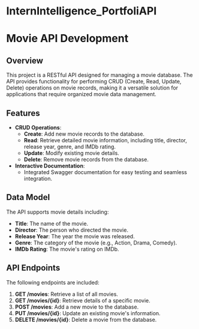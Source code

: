 # InternIntelligence_PortfoliAPI
# Movie API Development

## Overview
This project is a RESTful API designed for managing a movie database. The API provides functionality for performing CRUD (Create, Read, Update, Delete) operations on movie records, making it a versatile solution for applications that require organized movie data management.

## Features
- **CRUD Operations**:
  - **Create**: Add new movie records to the database.
  - **Read**: Retrieve detailed movie information, including title, director, release year, genre, and IMDb rating.
  - **Update**: Modify existing movie details.
  - **Delete**: Remove movie records from the database.
- **Interactive Documentation**:
  - Integrated Swagger documentation for easy testing and seamless integration.

## Data Model
The API supports movie details including:
- **Title**: The name of the movie.
- **Director**: The person who directed the movie.
- **Release Year**: The year the movie was released.
- **Genre**: The category of the movie (e.g., Action, Drama, Comedy).
- **IMDb Rating**: The movie's rating on IMDb.

## API Endpoints
The following endpoints are included:
1. **GET /movies**: Retrieve a list of all movies.
2. **GET /movies/{id}**: Retrieve details of a specific movie.
3. **POST /movies**: Add a new movie to the database.
4. **PUT /movies/{id}**: Update an existing movie's information.
5. **DELETE /movies/{id}**: Delete a movie from the database.

